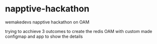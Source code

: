 # napptive-hackathon
wemakedevs napptive hackathon on OAM

trying to acchieve 3 outcomes to create the redis OAM with custom made configmap and app to show the details
